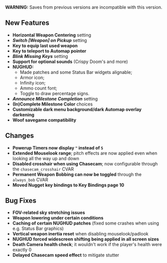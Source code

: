 **WARNING:** Saves from previous versions are incompatible with this version.

## New Features

- **Horizontal Weapon Centering** setting
- **_Switch [Weapon] on Pickup_** setting
- **Key to equip last used weapon**
- **Key to teleport to Automap pointer**
- **_Blink Missing Keys_** setting
- **Support for optional sounds** (Crispy Doom's and more)
- **NUGHUD:**
  - Made patches and some Status Bar widgets alignable;
  - Armor icon;
  - Infinity icon;
  - Ammo count font;
  - Toggle to draw percentage signs.
- **_Announce Milestone Completion_** setting
- **(In)Complete Milestone Color** choices
- **Customizable dark menu background/dark Automap overlay darkening**
- **Woof savegame compatibility**

## Changes

- **Powerup Timers now display `"` instead of `S`**
- **Extended Mouselook range**; pitch effects are now applied even when looking all the way up and down
- **Disabled crosshair when using Chasecam**; now configurable through the `chasecam_crosshair` CVAR
- **Permanent Weapon Bobbing can now be toggled** through the `always_bob` CVAR
- **Moved Nugget key bindings to Key Bindings page 10**

## Bug Fixes

- **FOV-related sky stretching issues**
- **Weapon lowering under certain conditions**
- **Caching of certain NUGHUD patches** (fixed some crashes when using e.g. Status Bar graphics)
- **Vertical weapon inertia reset** when disabling mouselook/padlook
- **NUGHUD forced widescreen shifting being applied in all screen sizes**
- **Death Camera health check**; it wouldn't work if the player's health were exactly 0
- **Delayed Chasecam speed effect** to mitigate stutter

